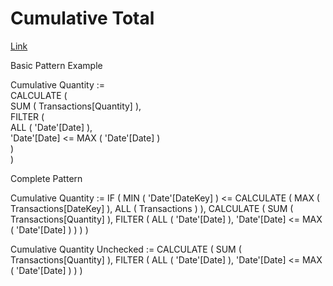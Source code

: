 # Cumulative Total


[Link](daxpatterns.com/cumulative-total/)  



Basic Pattern Example


Cumulative Quantity :=  
CALCULATE (  
    SUM ( Transactions[Quantity] ),  
    FILTER (  
        ALL ( 'Date'[Date] ),  
        'Date'[Date] <= MAX ( 'Date'[Date] )  
    )  
)  

Complete Pattern


Cumulative Quantity :=
IF (
    MIN ( 'Date'[DateKey] )
        <= CALCULATE ( MAX ( Transactions[DateKey] ), ALL ( Transactions ) ),
    CALCULATE (
        SUM ( Transactions[Quantity] ),
        FILTER (
            ALL ( 'Date'[Date] ),
            'Date'[Date] <= MAX ( 'Date'[Date] )
        )
    )
)
  
  
Cumulative Quantity Unchecked :=
CALCULATE (
    SUM ( Transactions[Quantity] ),
    FILTER (
        ALL ( 'Date'[Date] ),
        'Date'[Date] <= MAX ( 'Date'[Date] )
    )
)
